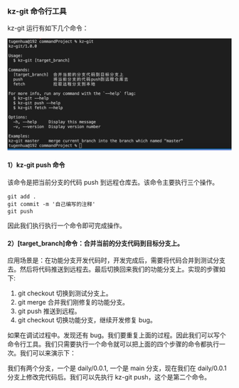 ### kz-git 命令行工具

kz-git 运行有如下几个命令：

<img src="https://raw.githubusercontent.com/kongzhi0707/kz-git/master/images/1.png" /> <br />

#### 1）kz-git push 命令

该命令是把当前分支的代码 push 到远程仓库去。该命令主要执行三个操作。

```
git add .
git commit -m '自己编写的注释'
git push
```

因此我们执行执行一个命令即可完成操作。

#### 2）[target_branch]命令：合并当前的分支代码到目标分支上。

应用场景是：在功能分支开发代码时，开发完成后，需要将代码合并到测试分支去。然后将代码推送到远程去。最后切换回来我们的功能分支上。实现的步骤如下:

1. git checkout 切换到测试分支上。
2. git merge 合并我们刚修复的功能分支。
3. git push 推送到远程。
4. git checkout 切换功能分支，继续开发修复 bug。

如果在调试过程中。发现还有 bug。我们要重复上面的过程。因此我们可以写个命令行工具。我们只需要执行一个命令就可以把上面的四个步骤的命令都执行一次。我们可以来演示下：

我们有两个分支，一个是 daily/0.0.1, 一个是 main 分支，现在我们在 daily/0.0.1 分支上修改完代码后。我们可以先执行 kz-git push，这个是第二个命令。
